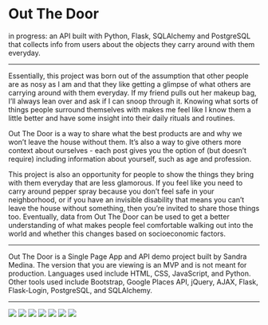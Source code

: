 # Out The Door
in progress: an API built with Python, Flask, SQLAlchemy and PostgreSQL that collects info from users about the objects they carry around with them everyday.

_________________________


Essentially, this project was born out of the assumption that other people are 
as nosy as I am and that they like getting a glimpse of what others are carrying 
around with them everyday. If my friend pulls out her makeup bag, I’ll always 
lean over and ask if I can snoop through it. Knowing what sorts of things people 
surround themselves with makes me feel like I know them a little better and have 
some insight into their daily rituals and routines.


Out The Door is a way to share what the best products are and why we won’t leave 
the house without them. It’s also a way to give others more context about 
ourselves - each post gives you the option of (but doesn’t require) including 
information about yourself, such as age and profession.


This project is also an opportunity for people to show the things they bring with 
them everyday that are less glamorous. If you feel like you need to carry around 
pepper spray because you don’t feel safe in your neighborhood, or if you have an 
invisible disability that means you can’t leave the house without something, 
then you’re invited to share those things too. Eventually, data from Out The Door 
can be used to get a better understanding of what makes people feel comfortable
walking out into the world and whether this changes based on socioeconomic factors.

_________________________


Out The Door is a Single Page App and API demo project built by Sandra Medina. 
The version that you are viewing is an MVP and is not meant for production.
Languages used include HTML, CSS, JavaScript, and Python. Other tools used include 
Bootstrap, Google Places API, jQuery, AJAX, Flask, Flask-Login, PostgreSQL, 
and SQLAlchemy.

_________________________

<img src="https://cloud.githubusercontent.com/assets/14882667/24730255/6468f0a0-1a17-11e7-9323-16c1658a1d7e.png">
<img src="https://cloud.githubusercontent.com/assets/14882667/24730218/338d2bd6-1a17-11e7-80e5-a0e081ca64e1.png">
<img src="https://cloud.githubusercontent.com/assets/14882667/24730220/37b0f832-1a17-11e7-87ad-e202146f6e91.png">
<img src="https://cloud.githubusercontent.com/assets/14882667/24730222/3a9e3bb8-1a17-11e7-94a3-5755f5bed35e.png">
<img src="https://cloud.githubusercontent.com/assets/14882667/24730225/443231ac-1a17-11e7-95ad-ac1a00f1be1b.png">
<img src="https://cloud.githubusercontent.com/assets/14882667/24730232/4e5f516e-1a17-11e7-840e-3fb18b02b08b.png">
<img src="https://cloud.githubusercontent.com/assets/14882667/24730247/593da900-1a17-11e7-8318-fea4a7ee23e5.png">